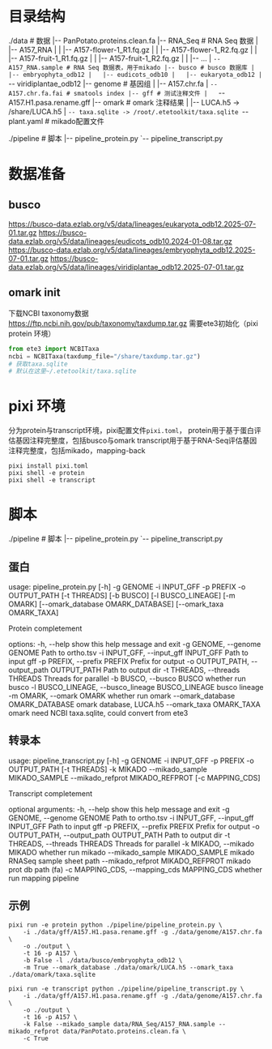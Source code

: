 # 目录结构
./data # 数据
|-- PanPotato.proteins.clean.fa
|-- RNA_Seq  # RNA Seq 数据
|   |-- A157_RNA
|   |   |-- A157-flower-1_R1.fq.gz
|   |   |-- A157-flower-1_R2.fq.gz
|   |   |-- A157-fruit-1_R1.fq.gz
|   |   |-- A157-fruit-1_R2.fq.gz
|   |   |-- ...
|   `-- A157_RNA.sample # RNA Seq 数据表，用于mikado
|-- busco # busco 数据库
|   |-- embryophyta_odb12
|   |-- eudicots_odb10
|   |-- eukaryota_odb12
|   `-- viridiplantae_odb12
|-- genome # 基因组
|   |-- A157.chr.fa
|   `-- A157.chr.fa.fai # smatools index
|-- gff # 测试注释文件
|   `-- A157.H1.pasa.rename.gff
|-- omark # omark 注释结果
|   |-- LUCA.h5 -> /share/LUCA.h5
|   `-- taxa.sqlite -> /root/.etetoolkit/taxa.sqlite
`-- plant.yaml # mikado配置文件

./pipeline # 脚本
|-- pipeline_protein.py
`-- pipeline_transcript.py

# 数据准备
## busco
https://busco-data.ezlab.org/v5/data/lineages/eukaryota_odb12.2025-07-01.tar.gz
https://busco-data.ezlab.org/v5/data/lineages/eudicots_odb10.2024-01-08.tar.gz
https://busco-data.ezlab.org/v5/data/lineages/embryophyta_odb12.2025-07-01.tar.gz
https://busco-data.ezlab.org/v5/data/lineages/viridiplantae_odb12.2025-07-01.tar.gz
## omark init
下载NCBI taxonomy数据
https://ftp.ncbi.nih.gov/pub/taxonomy/taxdump.tar.gz
需要ete3初始化（pixi protein 环境）
```python
from ete3 import NCBITaxa
ncbi = NCBITaxa(taxdump_file="/share/taxdump.tar.gz")
# 获取taxa.sqlite
# 默认在这里~/.etetoolkit/taxa.sqlite
```

# pixi 环境
分为protein与transcript环境，pixi配置文件`pixi.toml`，
protein用于基于蛋白评估基因注释完整度，包括busco与omark
transcript用于基于RNA-Seq评估基因注释完整度，包括mikado，mapping-back
```shell
pixi install pixi.toml
pixi shell -e protein
pixi shell -e transcript
```

# 脚本

./pipeline # 脚本
|-- pipeline_protein.py
`-- pipeline_transcript.py
## 蛋白
usage: pipeline_protein.py [-h] -g GENOME -i INPUT_GFF -p PREFIX -o OUTPUT_PATH [-t THREADS] [-b BUSCO] [-l BUSCO_LINEAGE] [-m OMARK]
                           [--omark_database OMARK_DATABASE] [--omark_taxa OMARK_TAXA]

Protein completement

options:
  -h, --help            show this help message and exit
  -g GENOME, --genome GENOME
                        Path to ortho.tsv
  -i INPUT_GFF, --input_gff INPUT_GFF
                        Path to input gff
  -p PREFIX, --prefix PREFIX
                        Prefix for output
  -o OUTPUT_PATH, --output_path OUTPUT_PATH
                        Path to output dir
  -t THREADS, --threads THREADS
                        Threads for parallel
  -b BUSCO, --busco BUSCO
                        whether run busco
  -l BUSCO_LINEAGE, --busco_lineage BUSCO_LINEAGE
                        busco lineage
  -m OMARK, --omark OMARK
                        whether run omark
  --omark_database OMARK_DATABASE
                        omark database, LUCA.h5
  --omark_taxa OMARK_TAXA
                        omark need NCBI taxa.sqlite, could convert from ete3
## 转录本
usage: pipeline_transcript.py [-h] -g GENOME -i INPUT_GFF -p PREFIX -o OUTPUT_PATH [-t THREADS] -k MIKADO --mikado_sample MIKADO_SAMPLE --mikado_refprot
                              MIKADO_REFPROT [-c MAPPING_CDS]

Transcript completement

optional arguments:
  -h, --help            show this help message and exit
  -g GENOME, --genome GENOME
                        Path to ortho.tsv
  -i INPUT_GFF, --input_gff INPUT_GFF
                        Path to input gff
  -p PREFIX, --prefix PREFIX
                        Prefix for output
  -o OUTPUT_PATH, --output_path OUTPUT_PATH
                        Path to output dir
  -t THREADS, --threads THREADS
                        Threads for parallel
  -k MIKADO, --mikado MIKADO
                        whether run mikado
  --mikado_sample MIKADO_SAMPLE
                        mikado RNASeq sample sheet path
  --mikado_refprot MIKADO_REFPROT
                        mikado prot db path (fa)
  -c MAPPING_CDS, --mapping_cds MAPPING_CDS
                        whether run mapping pipeline
## 示例
```shell
pixi run -e protein python ./pipeline/pipeline_protein.py \
    -i ./data/gff/A157.H1.pasa.rename.gff -g ./data/genome/A157.chr.fa \
    -o ./output \
    -t 16 -p A157 \
    -b False -l ./data/busco/embryophyta_odb12 \
    -m True --omark_database ./data/omark/LUCA.h5 --omark_taxa ./data/omark/taxa.sqlite

pixi run -e transcript python ./pipeline/pipeline_transcript.py \
    -i ./data/gff/A157.H1.pasa.rename.gff -g ./data/genome/A157.chr.fa \
    -o ./output \
    -t 16 -p A157 \
    -k False --mikado_sample data/RNA_Seq/A157_RNA.sample --mikado_refprot data/PanPotato.proteins.clean.fa \
    -c True 
```


